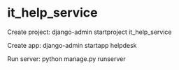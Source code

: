 # it_help_service
Create project:
django-admin startproject it_help_service

Create app: django-admin startapp helpdesk

Run server:  python manage.py runserver
